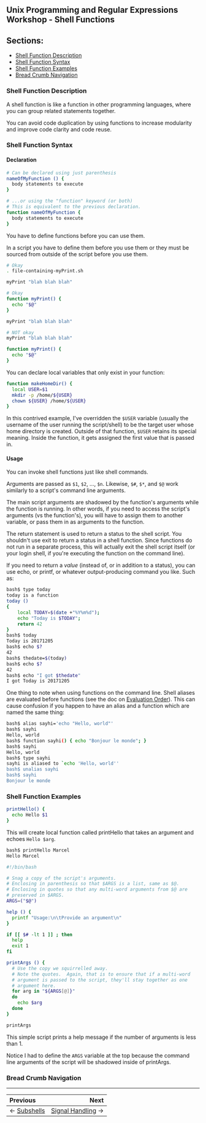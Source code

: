 ## Unix Programming and Regular Expressions Workshop - Shell Functions

## Sections:

* [Shell Function Description](#shell-function-description)
* [Shell Function Syntax](#shell-function-syntax)
* [Shell Function Examples](#shell-function-examples)
* [Bread Crumb Navigation](#bread-crumb-navigation)

### Shell Function Description

A shell function is like a function in other programming languages, where you can group
related statements together.

You can avoid code duplication by using functions to increase modularity and improve code
clarity and code reuse.

### Shell Function Syntax

#### Declaration

```bash
# Can be declared using just parenthesis
nameOfMyFunction () {
  body statements to execute
}
```

```bash
# ...or using the "function" keyword (or both)
# This is equivalent to the previous declaration.
function nameOfMyFunction {
  body statements to execute
}
```

You have to define functions before you can use them.

In a script you have to define them before you use them or they must be sourced from
outside of the script before you use them.

```bash
# Okay
. file-containing-myPrint.sh

myPrint "blah blah blah"
```

```bash
# Okay
function myPrint() {
  echo "$@"
}

myPrint "blah blah blah"
```

```bash
# NOT okay
myPrint "blah blah blah"

function myPrint() {
  echo "$@"
}
```

You can declare local variables that only exist in your function:

```bash
function makeHomeDir() {
  local USER=$1
  mkdir -p /home/${USER}
  chown ${USER} /home/${USER}
}
```

In this contrived example, I've overridden the `$USER` variable (usually the username of
the user running the script/shell) to be the target user whose home directory is created.
Outside of that function, `$USER` retains its special meaning.  Inside the function, it
gets assigned the first value that is passed in.

#### Usage

You can invoke shell functions just like shell commands.

Arguments are passed as `$1`, `$2`, ..., `$n`.  Likewise, `$#`, `$*`, and `$@` work
similarly to a script's command line arguments.

The main script arguments are shadowed by the function's arguments while the function is
running.  In other words, if you need to access the script's arguments (vs the
function's), you will have to assign them to another variable, or pass them in as
arguments to the function.

The return statement is used to return a status to the shell script.  You shouldn't use
exit to return a status in a shell function.  Since functions do not run in a separate
process, this will actually exit the shell script itself (or your login shell, if you're
executing the function on the command line).

If you need to return a *value* (instead of, or in addition to a status), you can use
echo, or printf, or whatever output-producing command you like.  Such as:

```bash
bash$ type today
today is a function
today ()
{
    local TODAY=$(date +"%Y%m%d");
    echo "Today is $TODAY";
    return 42
}
bash$ today
Today is 20171205
bash$ echo $?
42
bash$ thedate=$(today)
bash$ echo $?
42
bash$ echo "I got $thedate"
I got Today is 20171205
```

One thing to note when using functions on the command line.  Shell aliases are evaluated
before functions (see the doc on [Evaluation Order](evaluation-order.md)).  This can cause
confusion if you happen to have an alias and a function which are named the same thing:

```bash
bash$ alias sayhi='echo "Hello, world"'
bash$ sayhi
Hello, world
bash$ function sayhi() { echo "Bonjour le monde"; }
bash$ sayhi
Hello, world
bash$ type sayhi
sayhi is aliased to `echo 'Hello, world''
bash$ unalias sayhi
bash$ sayhi
Bonjour le monde
```

### Shell Function Examples

```bash
printHello() {
  echo Hello $1
}
```

This will create local function called printHello that takes an argument and echoes `Hello
$arg`.

```bash
bash$ printHello Marcel
Hello Marcel
```

```bash
#!/bin/bash

# Snag a copy of the script's arguments.
# Enclosing in parenthesis so that $ARGS is a list, same as $@.
# Enclosing in quotes so that any multi-word arguments from $@ are
# preserved in $ARGS.
ARGS=("$@")

help () {
  printf "Usage:\n\tProvide an argument\n"
}

if [[ $# -lt 1 ]] ; then
  help
  exit 1
fi

printArgs () {
  # Use the copy we squirrelled away.
  # Note the quotes.  Again, that is to ensure that if a multi-word
  # argument is passed to the script, they'll stay together as one
  # argument here.
  for arg in "${ARGS[@]}"
  do
    echo $arg
  done
}

printArgs
```

This simple script prints a help message if the number of arguments is less than 1.

Notice I had to define the `ARGS` variable at the top because the command line arguments
of the script will be shadowed inside of printArgs.

### Bread Crumb Navigation
_________________________

Previous | Next
:------- | ---:
← [Subshells](./subshells.md) | [Signal Handling](./signal-handling.md) →
